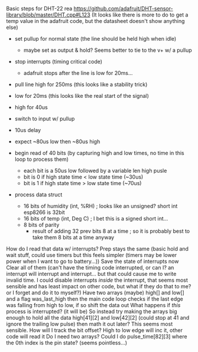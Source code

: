 Basic steps for DHT-22 rea
https://github.com/adafruit/DHT-sensor-library/blob/master/DHT.cpp#L123
(It looks like there is more to do to get a temp value in the adafruit code, but the datasheet doesn't show anything else)

* set pullup for normal state (the line should be held high when idle)
  * maybe set as output & hold? Seems better to tie to the v+ w/ a pullup
  
* stop interrupts (timing critical code)
  * adafruit stops after the line is low for 20ms...
  
* pull line high for 250ms (this looks like a stability trick)
* low for 20ms (this looks like the real start of the signal)

* high for 40us

* switch to input w/ pullup
* 10us delay

* expect ~80us low then ~80us high

* begin read of 40 bits (by capturing high and low times, no time in this loop to process them)
  * each bit is a 50us low followed by a variable len high pusle
  * bit is 0 if high state time < low state time (~30us)
  * bit is 1 if high state time > low state time (~70us)

* process data struct
  * 16 bits of humidity (int, %RH)  ; looks like an unsigned? short int esp8266 is 32bit
  * 16 bits of temp (int, Deg C)  ; I bet this is a signed short int...
  * 8 bits of parity
    * result of adding 32 prev bits 8 at a time  ; so it is probably best to take them 8 bits at a time anyway

How do I read that data w/ interrupts?
Prep stays the same (basic hold and wait stuff, could use timers but this feels simpler (timers may be lower power when I want to go to battery...))
Save the state of interrupts now
Clear all of them (can't have the timing code interrupted, or can I? an interrupt will interrupt and interrupt... but that could cause me to write invalid time. I could disable interrupts _inside_ the interrupt, that seems most sensible and has least impact on other code, but what if they do that to me? or I forget and do it to myself?)
Have two arrays (maybe) high[] and low[] and a flag was_last_high then the main code loop checks if the last edge was falling from high to low, if so shift the data out
  What happens if _this_ process is interrupted? (it will be)
So instead try making the arrays big enough to hold all the data high[41][2] and low[42][2] (could stop at 41 and ignore the trailing low pulse) then math it out later?
  This seems most sensible. How will I track the bit offset? High to low edge will inc it, other code will read it
  Do I need two arrays? Could I do pulse_time[82][3] where the 0th index is the pin state? (seems pointless...)
